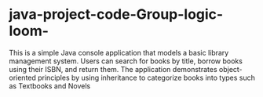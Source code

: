 # java-project-code-Group-logic-loom-
This is a simple Java console application that models a basic library management system. Users can search for books by title, borrow books using their ISBN, and return them. The application demonstrates object-oriented principles by using inheritance to categorize books into types such as Textbooks and Novels
